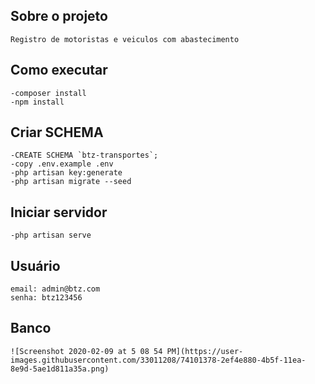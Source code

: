 ## Sobre o projeto
    Registro de motoristas e veiculos com abastecimento
   
## Como executar
    -composer install
    -npm install
    
##    Criar SCHEMA
    -CREATE SCHEMA `btz-transportes`;
    -copy .env.example .env
    -php artisan key:generate
    -php artisan migrate --seed
    
##    Iniciar servidor
    -php artisan serve

##  Usuário
    email: admin@btz.com
    senha: btz123456
   
## Banco
    ![Screenshot 2020-02-09 at 5 08 54 PM](https://user-images.githubusercontent.com/33011208/74101378-2ef4e880-4b5f-11ea-8e9d-5ae1d811a35a.png)
